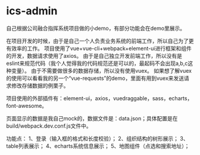 # ics-admin
自己根据公司融合指挥系统项目做的小demo，有部分功能会在demo里展示。

在项目开发的时候，由于是自己一个人负责业务系统的前端工作，所以自己为了更有效率的工作。
项目使用了vue+vue-cli+webpack+element-ui进行框架和组件的开发，数据请求使用了axios。
由于是自己独立开发前端工作，所以没有是eslint来规范代码（我个人觉得我的代码规范还是可以的，最起码不会出现a,b,c这种变量）。
由于不需要做很多的数据存储，所以没有使用vuex。
如果想了解vuex的使用可以看看我的另一个“vue-requests”的demo，里面有用到vuex来发送请求修改存储数据的例栗子。


项目使用的外部插件有：element-ui，axios，vuedraggable，sass，echarts，font-awesome。


页面显示的数据是我自己mock的，数据文件是：data.json；具体配置是在build/webpack.dev.conf.js文件中。


功能点：
1、登录（输入框的格式和长度校验）；
2、组织结构的树形展示；
3、table列表展示；
4、echarts系统信息展示；
5、地图组件（点选和搜索地址）；
